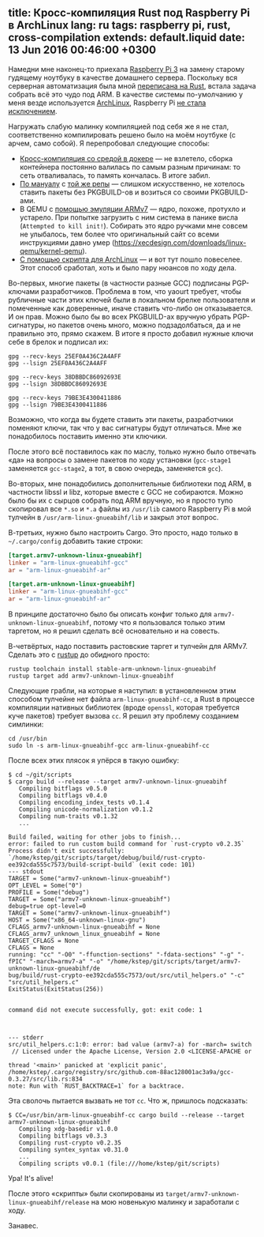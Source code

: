 title: Кросс-компиляция Rust под Raspberry Pi в ArchLinux
lang: ru
tags: raspberry pi, rust, cross-compilation
extends: default.liquid
date: 13 Jun 2016 00:46:00 +0300
---

Намедни мне наконец-то приехала [Raspberry Pi 3][rpi] на замену старому гудящему ноутбуку в качестве домашнего сервера.
Поскольку вся серверная автоматизация была мной [переписана на Rust][scripts], встала задача собрать всё это чудо
под ARM. В качестве системы по-умолчанию у меня везде используется [ArchLinux][arch], Raspberry Pi [не стала исключением][armarch].

[rpi]: https://www.raspberrypi.org/products/raspberry-pi-3-model-b/
[scripts]: https://github.com/kstep/rust-scripts
[arch]: https://www.archlinux.org/
[armarch]: https://archlinuxarm.org/platforms/armv8/broadcom/raspberry-pi-3

Нагружать слабую малинку компиляцией под себя же я не стал, соответственно компилировать решено было на моём ноутбуке
(с арчем, само собой). Я перепробовал следующие способы:

* [Кросс-компиляция со средой в докере][1] — не взлетело, сборка контейнера постоянно валилась по самым разным причинам:
  то сеть отваливалась, то память кончалась. В итоге забил.
* [По мануалу][2] с [той же репы][3] — слишком искусственно, не хотелось ставить пакеты без PKGBUILD-ов и возиться
  со своими PKGBUILD-ами.
* В QEMU с [помощью эмуляции ARMv7][qemu] — ядро, похоже, протухло и устарело. При попытке загрузить с ним система
  в панике висла (`Attempted to kill init!`). Собирать это ядро ручками мне совсем не улыбалось, тем более что оригинальный
  сайт со всеми инструкциями давно умер (https://xecdesign.com/downloads/linux-qemu/kernel-qemu).
* [С помощью скрипта для ArchLinux][4] — и вот тут пошло повеселее. Этот способ сработал, хоть и было пару нюансов по ходу дела.

[1]: https://github.com/Ogeon/rust-on-raspberry-pi/blob/master/DOCKER.md
[2]: https://github.com/Ogeon/rust-on-raspberry-pi/blob/master/MANUAL.md
[3]: https://github.com/Ogeon/rust-on-raspberry-pi
[4]: https://github.com/tavianator/arch-rpi-cross
[qemu]: https://github.com/dhruvvyas90/qemu-rpi-kernel

Во-первых, многие пакеты (в частности разные GCC) подписаны PGP-ключами разработчиков. Проблема в том, что yaourt требует, чтобы
рубличные части этих ключей были в локальном брелке пользователя и помеченные как доверенные, иначе ставить что-либо он отказывается.
И он прав. Можно было бы во всех PKGBUILD-ах вручную убрать PGP-сигнатуры, но пакетов очень много, можно подзадолбаться, да и не правильно
это, прямо скажем. В итоге я просто добавил нужные ключи себе в брелок и подписал их:

```
gpg --recv-keys 25EF0A436C2A4AFF
gpg --lsign 25EF0A436C2A4AFF

gpg --recv-keys 38DBBDC86092693E
gpg --lsign 38DBBDC86092693E

gpg --recv-keys 79BE3E4300411886
gpg --lsign 79BE3E4300411886
```

Возможно, что когда вы будете ставить эти пакеты, разработчики поменяют ключи, так что у вас сигнатуры будут отличаться.
Мне же понадобилось поставить именно эти ключики.

После этого всё поставилось как по маслу, только нужно было отвечать «да» на вопросы о замене пакетов по ходу установки
(`gcc-stage1` заменяется `gcc-stage2`, а тот, в свою очередь, заменяется `gcc`).

Во-вторых, мне понадобились дополнительные библиотеки под ARM, в частности libssl и libz, которые вместе с GCC не собираются.
Можно было бы их с сырцов собрать под ARM вручную, но я просто тупо скопировал все `*.so` и `*.a` файлы из `/usr/lib` самого
Raspberry Pi в мой тулчейн в `/usr/arm-linux-gnueabihf/lib` и закрыл этот вопрос.

В-третьих, нужно было настроить Cargo. Это просто, надо только в `~/.cargo/config` добавить такие строки:

```toml
[target.armv7-unknown-linux-gnueabihf]
linker = "arm-linux-gnueabihf-gcc"
ar = "arm-linux-gnueabihf-ar"

[target.arm-unknown-linux-gnueabihf]
linker = "arm-linux-gnueabihf-gcc"
ar = "arm-linux-gnueabihf-ar"
```

В принципе достаточно было бы описать конфиг только для `armv7-unknown-linux-gnueabihf`, потому что я пользовался только этим таргетом,
но я решил сделать всё основательно и на совесть.

В-четвёртых, надо поставить растовские таргет и тулчейн для ARMv7. Сделать это с [rustup][] до обидного просто:

```
rustup toolchain install stable-arm-unknown-linux-gnueabihf
rustup target add armv7-unknown-linux-gnueabihf
```

[rustup]: https://github.com/rust-lang-nursery/rustup.rs

Следующие грабли, на которые я наступил: в установленном этим способом тулчейне нет файла `arm-linux-gnueabihf-cc`,
а Rust в процессе компиляции нативных библиотек (вроде `openssl`, которая требуется куче пакетов) требует вызова `cc`.
Я решил эту проблему созданием симлинки:

```
cd /usr/bin
sudo ln -s arm-linux-gnueabihf-gcc arm-linux-gnueabihf-cc
```

После всех этих плясок я упёрся в такую ошибку:

```
$ cd ~/git/scripts
$ cargo build --release --target armv7-unknown-linux-gnueabihf
   Compiling bitflags v0.5.0
   Compiling bitflags v0.4.0
   Compiling encoding_index_tests v0.1.4
   Compiling unicode-normalization v0.1.2
   Compiling num-traits v0.1.32
   ...

Build failed, waiting for other jobs to finish...
error: failed to run custom build command for `rust-crypto v0.2.35`
Process didn't exit successfully: `/home/kstep/git/scripts/target/debug/build/rust-crypto-ee392cda555c7573/build-script-build` (exit code: 101)
--- stdout
TARGET = Some("armv7-unknown-linux-gnueabihf")
OPT_LEVEL = Some("0")
PROFILE = Some("debug")
TARGET = Some("armv7-unknown-linux-gnueabihf")
debug=true opt-level=0
TARGET = Some("armv7-unknown-linux-gnueabihf")
HOST = Some("x86_64-unknown-linux-gnu")
CFLAGS_armv7-unknown-linux-gnueabihf = None
CFLAGS_armv7_unknown_linux_gnueabihf = None
TARGET_CFLAGS = None
CFLAGS = None
running: "cc" "-O0" "-ffunction-sections" "-fdata-sections" "-g" "-fPIC" "-march=armv7-a" "-o" "/home/kstep/git/scripts/target/armv7-unknown-linux-gnueabihf/de
bug/build/rust-crypto-ee392cda555c7573/out/src/util_helpers.o" "-c" "src/util_helpers.c"
ExitStatus(ExitStatus(256))


command did not execute successfully, got: exit code: 1



--- stderr
src/util_helpers.c:1:0: error: bad value (armv7-a) for -march= switch
 // Licensed under the Apache License, Version 2.0 <LICENSE-APACHE or

thread '<main>' panicked at 'explicit panic', /home/kstep/.cargo/registry/src/github.com-88ac128001ac3a9a/gcc-0.3.27/src/lib.rs:834
note: Run with `RUST_BACKTRACE=1` for a backtrace.
```

Эта сволочь пытается вызвать не тот `cc`. Что ж, пришлось подсказать:

```
$ CC=/usr/bin/arm-linux-gnueabihf-cc cargo build --release --target armv7-unknown-linux-gnueabihf
   Compiling xdg-basedir v1.0.0
   Compiling bitflags v0.3.3
   Compiling rust-crypto v0.2.35
   Compiling syntex_syntax v0.31.0
   ...
   Compiling scripts v0.0.1 (file:///home/kstep/git/scripts)

```

Ура! It's alive!

После этого «скрипты» были скопированы из `target/armv7-unknown-linux-gnueabihf/release` на мою новенькую малинку и заработали с ходу.

Занавес.


